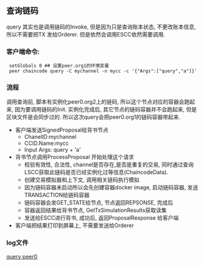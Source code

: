 ## 查询链码

query  其实也是调用链码的Invoke,  但是因为只是查询账本状态, 不更改账本信息, 所以不需要把TX 发给Orderer. 但是依然会调用ESCC依然需要调用.

### 客户端命令:

```shell
 setGlobals 0 ## 设置peer.org1的环境变量
 peer chaincode query -C mychannel -n mycc -c '{"Args":["query","a"]}'
```



### 流程

调用查询前, 脚本有实例化peer0.org2上的链码, 所以这个节点对应的容器会跑起来, 因为要调用链码的Init. 实例化完成后, 其它节点的链码容器并不会跑起来, 但是区块文件是会同步过的. 所以这次query会把peer0.org1的链码容器带起来.

- 客户端发送SignedProposal给背书节点
  - ChanelID:mychannel 
  - CCID.Name:mycc 
  - Input Args: query + 'a'
- 背书节点调用ProcessProposal 开始处理这个请求
  - 校验有效性, 合法性, channel是否存在,是否是重复的交易, 同时通过查询LSCC获取此链码是否已经实例化过等信息(ChaincodeData).
  - 创建交易模拟器和上下文, 调用相关链码执行模拟
  - 因为链码容器未启动所以会先创建容器docker image, 启动链码容器, 发送TRANSACTION给链码容器
  - 链码容器会发GET_STATE给节点, 节点返回REPSONSE, 完成后
  - 容器返回结果给背书节点, GetTxSimulationResults获取读集
  - 发送给ESCC进行背书, 成功后, 返回ProposalResponse 给客户端
- 客户端把结果打印到屏幕上, 不需要发送给Orderer



### log文件

[query peer0](logs/query_peer0.log)